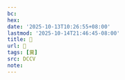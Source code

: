 ```yaml
---
bc:
hex:
date: '2025-10-13T10:26:55+08:00'
lastmod: '2025-10-14T21:46:45-08:00'
title: 􁇑
url: 􁇑
tags: [糞]
src: DCCV
note:
---
```


